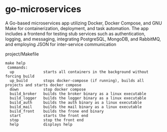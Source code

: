 # go-microservices

A Go-based microservices app utilizing Docker, Docker Compose, and GNU Make for containerization, deployment, and task automation. The app includes a frontend for testing stub services such as authentication, logging, and messaging, integrating PostgreSQL, MongoDB, and RabbitMQ, and employing JSON for inter-service communication

project/Makefile
```make
make help
 Commands:
  up             starts all containers in the background without forcing build
  up_build       stops docker-compose (if running), builds all projects and starts docker compose
  down           stop docker compose
  build_broker   builds the broker binary as a linux executable
  build_logger   builds the logger binary as a linux executable
  build_auth     builds the auth binary as a linux executable
  build_mail     builds the mail binary as a linux executable
  build_front    builds the frone end binary
  start          starts the front end
  stop           stop the front end
  help           displays help
